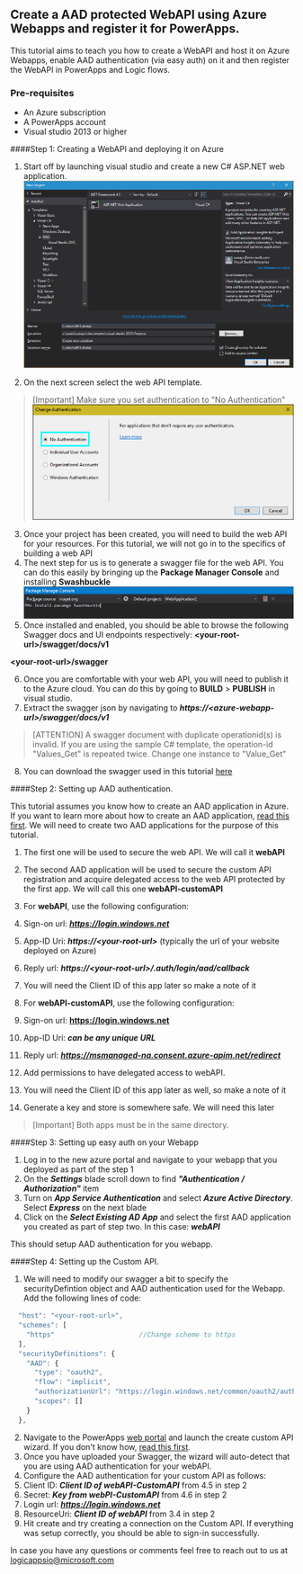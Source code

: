 ## Create a AAD protected WebAPI using Azure Webapps and register it for PowerApps.

This tutorial aims to teach you how to create a WebAPI and host it on Azure Webapps, enable AAD authentication (via easy auth) on it and then register the WebAPI in PowerApps and Logic flows. 

### Pre-requisites

* An Azure subscription
* A PowerApps account
* Visual studio 2013 or higher

####Step 1: Creating a WebAPI and deploying it on Azure
1. Start off by launching visual studio and create a new C# ASP.NET web application.
![](./images/NewWebApp.PNG "New WebApp")

2. On the next screen select the web API template. 
>[Important] Make sure you set authentication to "No Authentication"
![](./images/NoAuth.PNG "No Authorization")
3. Once your project has been created, you will need to build the web API for your resources. For this tutorial, we will not go in to the specifics of building a web API
4. The next step for us is to generate a swagger file for the web API. You can do this easily by bringing up the __Package Manager Console__ and installing __Swashbuckle__
![](./images/Swashbuckle-console.PNG "Swashbuckle console")
5. Once installed and enabled, you should be able to browse the following Swagger docs and UI endpoints respectively:
 **\<your-root-url\>/swagger/docs/v1**

 **\<your-root-url\>/swagger**

6. Once you are comfortable with your web API, you will need to publish it to the Azure cloud. You can do this by going to **BUILD** > **PUBLISH** in visual studio.
7. Extract the swagger json by navigating to ***https://\<azure-webapp-url\>/swagger/docs/v1***
>[ATTENTION] A swagger document with duplicate operationid(s) is invalid. If you are using the sample C# template, the operation-id "Values_Get" is repeated twice. Change one instance to "Value_Get"

8. You can download the swagger used in this tutorial [here](./Sample.json)

####Step 2: Setting up AAD authentication. 

This tutorial assumes you know how to create an AAD application in Azure. If you want to learn more about how to create an AAD application, [read this first](https://github.com/logicappsio/CustomAPIs/tree/master/AzureResourceManager#authentication). We will need to create two AAD applications for the purpose of this tutorial. 

1. The first one will be used to secure the web API. We will call it **webAPI**
2. The second AAD application will be used to secure the custom API registration and acquire delegated access to the web API protected by the first app. We will call this one **webAPI-customAPI** 
3. For **webAPI**, use the following configuration:
  1. Sign-on url: ***https://login.windows.net***
  2. App-ID Uri: ***https://\<your-root-url\>*** (typically the url of your website deployed on Azure)
  3. Reply url: ***https://\<your-root-url\>/.auth/login/aad/callback***
  4. You will need the Client ID of this app later so make a note of it

4. For **webAPI-customAPI**, use the following configuration:
  
  1. Sign-on url: **https://login.windows.net**
  2. App-ID Uri: ***can be any unique URL***
  3. Reply url: ***https://msmanaged-na.consent.azure-apim.net/redirect***
  4. Add permissions to have delegated access to webAPI.
  5. You will need the Client ID of this app later as well, so make a note of it
  6. Generate a key and store is somewhere safe. We will need this later

>[Important] Both apps must be in the same directory.

####Step 3: Setting up easy auth on your Webapp

1. Log in to the new azure portal and navigate to your webapp that you deployed as part of the step 1
2. On the ***Settings*** blade scroll down to find ***"Authentication / Authorization"*** item
3. Turn on ***App Service Authentication*** and select ***Azure Active Directory***. Select ***Express*** on the next blade
4. Click on the ***Select Existing AD App*** and select the first AAD application you created as part of step two. In this case: ***webAPI***

This should setup AAD authentication for you webapp.

####Step 4: Setting up the Custom API. 

1. We will need to modify our swagger a bit to specify the securityDefintion object and AAD authentication used for the Webapp. Add the following lines of code: 

```javascript
  "host": "<your-root-url>",
  "schemes": [
    "https"						//Change scheme to https 
  ],
  "securityDefinitions": {
    "AAD": {
      "type": "oauth2",
      "flow": "implicit",
      "authorizationUrl": "https://login.windows.net/common/oauth2/authorize",
      "scopes": []
    }
  },
```
2. Navigate to the PowerApps [web portal](https://web.powerapps.com) and launch the create custom API wizard. If you don't know how, [read this first](https://github.com/logicappsio/CustomAPIs#how-to-create-a-custom-API).
3. Once you have uploaded your Swagger, the wizard will auto-detect that you are using AAD authentication for your webAPI.
4. Configure the AAD authentication for your custom API as follows:
  1. Client ID: ***Client ID of webAPI-CustomAPI*** from 4.5 in step 2
  2. Secret: ***Key from webPI-CustomAPI*** from 4.6 in step 2
  3. Login url: ***https://login.windows.net***
  4. ResourceUri: ***Client ID of webAPI*** from 3.4 in step 2
5. Hit create and try creating a connection on the Custom API. If everything was setup correctly, you should be able to sign-in successfully. 


In case you have any questions or comments feel free to reach out to us at [logicappsio@microsoft.com](mailto:logicappsio@microsoft.com)
